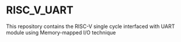 # RISC_V_UART

This repository contains the RISC-V single cycle interfaced with UART module using Memory-mapped I/O technique

